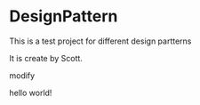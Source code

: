 # DesignPattern
This is a test project for different design partterns

It is create by Scott.

modify

hello world!
